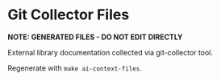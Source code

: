 # Git Collector Files

**NOTE: GENERATED FILES - DO NOT EDIT DIRECTLY**

External library documentation collected via git-collector tool.

Regenerate with `make ai-context-files`.
